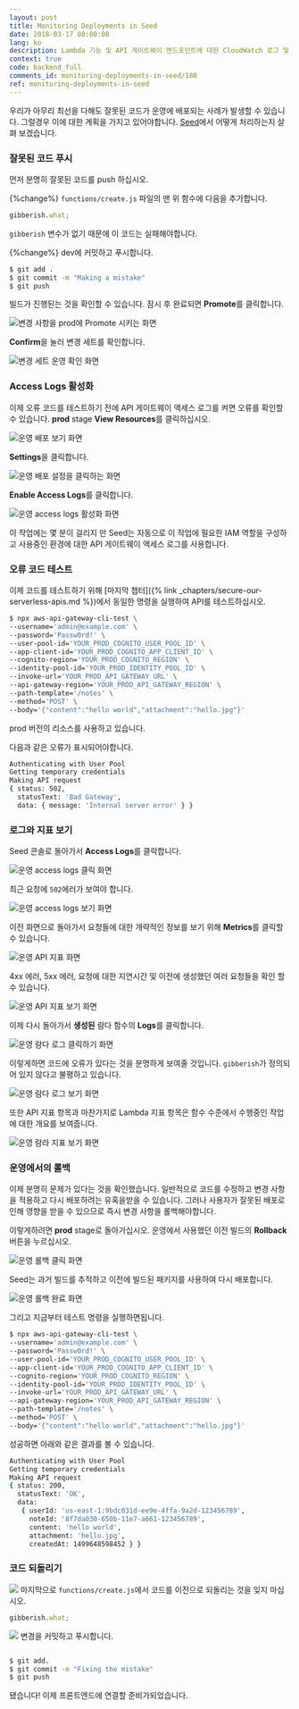 ```yaml
---
layout: post
title: Monitoring Deployments in Seed
date: 2018-03-17 00:00:00
lang: ko
description: Lambda 기능 및 API 게이트웨이 엔드포인트에 대한 CloudWatch 로그 및 메트릭을보고 Seed에서 Serverless 배포를 모니터링할 수 있습니다. Seed 콘솔에서 API 게이트웨이에 대한 액세스 로그를 사용할 수도 있습니다. 
context: true
code: backend_full
comments_id: monitoring-deployments-in-seed/180
ref: monitoring-deployments-in-seed
---
```


우리가 아무리 최선을 다해도 잘못된 코드가 운영에 배포되는 사례가 발생할 수 있습니다. 그럴경우 이에 대한 계획을 가지고 있어야합니다. [Seed](https://seed.run)에서 어떻게 처리하는지 살펴 보겠습니다.

### 잘못된 코드 푸시

먼저 분명히 잘못된 코드를 push 하십시오.

{%change%} `functions/create.js` 파일의 맨 위 함수에 다음을 추가합니다. 

``` js
gibberish.what;
```

`gibberish` 변수가 없기 때문에 이 코드는 실패해야합니다.

{%change%} dev에 커밋하고 푸시합니다.

``` bash
$ git add .
$ git commit -m "Making a mistake"
$ git push
```

빌드가 진행된는 것을 확인할 수 있습니다. 잠시 후 완료되면 **Promote**를 클릭합니다.

![변경 사항을 prod에 Promote 시키는 화면](/assets/part2/promote-changes-to-prod.png)


**Confirm**을 눌러 변경 세트를 확인합니다.

![변경 세트 운영 확인 화면](/assets/part2/confirm-changeset-to-prod.png)

### Access Logs 활성화

이제 오류 코드를 테스트하기 전에 API 게이트웨이 액세스 로그를 켜면 오류를 확인할 수 있습니다. **prod** stage **View Resources**를 클릭하십시오.

![운영 배포 보기 화면](/assets/part2/click-view-deployment-in-prod.png)

**Settings**을 클릭합니다.

![운영 배포 설정을 클릭하는 화면](/assets/part2/click-deployment-settings-in-prod.png)

**Enable Access Logs**를 클릭합니다.

![운영 access logs 활성화 화면](/assets/part2/enable-access-logs-in-prod.png)

이 작업에는 몇 분이 걸리지 만 Seed는 자동으로 이 작업에 필요한 IAM 역할을 구성하고 사용중인 환경에 대한 API 게이트웨이 액세스 로그를 사용합니다.

### 오류 코드 테스트


이제 코드를 테스트하기 위해 [마지막 챕터]({% link _chapters/secure-our-serverless-apis.md %})에서 동일한 명령을 실행하여 API를 테스트하십시오.

``` bash
$ npx aws-api-gateway-cli-test \
--username='admin@example.com' \
--password='Passw0rd!' \
--user-pool-id='YOUR_PROD_COGNITO_USER_POOL_ID' \
--app-client-id='YOUR_PROD_COGNITO_APP_CLIENT_ID' \
--cognito-region='YOUR_PROD_COGNITO_REGION' \
--identity-pool-id='YOUR_PROD_IDENTITY_POOL_ID' \
--invoke-url='YOUR_PROD_API_GATEWAY_URL' \
--api-gateway-region='YOUR_PROD_API_GATEWAY_REGION' \
--path-template='/notes' \
--method='POST' \
--body='{"content":"hello world","attachment":"hello.jpg"}'
```

prod 버전의 리소스를 사용하고 있습니다.

다음과 같은 오류가 표시되어야합니다.

``` bash
Authenticating with User Pool
Getting temporary credentials
Making API request
{ status: 502,
  statusText: 'Bad Gateway',
  data: { message: 'Internal server error' } }
```

### 로그와 지표 보기

Seed 콘솔로 돌아가서 **Access Logs**를 클락합니다.

![운영 access logs 클릭 화면](/assets/part2/click-access-logs-in-prod.png)

최근 요청에 `502`에러가 보여야 합니다.

![운영 access logs  보기 화면](/assets/part2/view-access-logs-in-prod.png)

이전 화면으로 돌아가서 요청들에 대한 개략적인 정보를 보기 위해 **Metrics**를 클릭할 수 있습니다.

![운영 API 지표 화면](/assets/part2/click-api-metrics-in-prod.png)

4xx 에러, 5xx 에러, 요청에 대한 지연시간 및 이전에 생성했던 여러 요청들을 확인 할 수 있습니다.

![운영 API 지표 보기 화면](/assets/part2/view-api-metrics-in-prod.png)

이제 다시 돌아가서 **생성된** 람다 함수의 **Logs**를 클릭합니다.

![운영 람다 로그 클릭하기 화면](/assets/part2/click-lambda-logs-in-prod.png)

이렇게하면 코드에 오류가 있다는 것을 분명하게 보여줄 것입니다. `gibberish`가 정의되어 있지 않다고 불평하고 있습니다.

![운영 람다 로그 보기 화면](/assets/part2/view-lambda-logs-in-prod.png)

또한 API 지표 항목과 마찬가지로 Lambda 지표 항목은 함수 수준에서 수행중인 작업에 대한 개요를 보여줍니다.

![운영 람라 지표 보기 화면](/assets/part2/view-lambda-metrics-in-prod.png)

### 운영에서의 롤백

이제 분명히 문제가 있다는 것을 확인했습니다. 일반적으로 코드를 수정하고 변경 사항을 적용하고 다시 배포하려는 유혹을받을 수 있습니다. 그러나 사용자가 잘못된 배포로 인해 영향을 받을 수 있으므로 즉시 변경 사항을 롤백해야합니다.

이렇게하려면 **prod** stage로 돌아가십시오. 운영에서 사용했던 이전 빌드의 **Rollback** 버튼을 누르십시오.

![운영 롤백 클릭 화면](/assets/part2/click-rollback-in-prod.png)

Seed는 과거 빌드를 추적하고 이전에 빌드된 패키지를 사용하여 다시 배포합니다.

![운영 롤백 완료 화면](/assets/part2/rollback-complete-in-prod.png)

그리고 지금부터 테스트 명령을 실행하면됩니다.

``` bash
$ npx aws-api-gateway-cli-test \
--username='admin@example.com' \
--password='Passw0rd!' \
--user-pool-id='YOUR_PROD_COGNITO_USER_POOL_ID' \
--app-client-id='YOUR_PROD_COGNITO_APP_CLIENT_ID' \
--cognito-region='YOUR_PROD_COGNITO_REGION' \
--identity-pool-id='YOUR_PROD_IDENTITY_POOL_ID' \
--invoke-url='YOUR_PROD_API_GATEWAY_URL' \
--api-gateway-region='YOUR_PROD_API_GATEWAY_REGION' \
--path-template='/notes' \
--method='POST' \
--body='{"content":"hello world","attachment":"hello.jpg"}'
```

성공하면 아래와 같은 결과를 볼 수 있습니다.

``` bash
Authenticating with User Pool
Getting temporary credentials
Making API request
{ status: 200,
  statusText: 'OK',
  data: 
   { userId: 'us-east-1:9bdc031d-ee9e-4ffa-9a2d-123456789',
     noteId: '8f7da030-650b-11e7-a661-123456789',
     content: 'hello world',
     attachment: 'hello.jpg',
     createdAt: 1499648598452 } }
```

### 코드 되돌리기

<img class="code-marker" src="/assets/s.png"/> 마지막으로 `functions/create.js`에서 코드를 이전으로 되돌리는 것을 잊지 마십시오.

```js
gibberish.what;
```

<img class="code-marker" src="/assets/s.png"/> 변경을 커밋하고 푸시합니다.

```bash

$ git add.
$ git commit -m "Fixing the mistake"
$ git push

```

됐습니다! 이제 프론트엔드에 연결할 준비가되었습니다.

